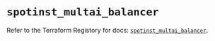 # `spotinst_multai_balancer`

Refer to the Terraform Registory for docs: [`spotinst_multai_balancer`](https://www.terraform.io/docs/providers/spotinst/r/multai_balancer).
